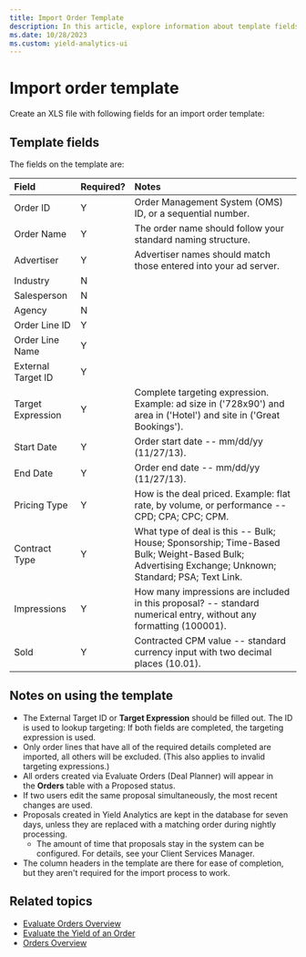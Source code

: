 ```yaml
---
title: Import Order Template
description: In this article, explore information about template fields, important notes for template usage, and instructions on importing an order template.
ms.date: 10/28/2023
ms.custom: yield-analytics-ui
---
```


# Import order template

Create an XLS file with following fields for an import order template:

## Template fields

The fields on the template are:

| Field | Required? | Notes |
|:---|:---|:---|
| Order ID | Y | Order Management System (OMS) ID, or a sequential number. |
| Order Name | Y | The order name should follow your standard naming structure. |
| Advertiser  | Y | Advertiser names should match those entered into your ad server.|
| Industry | N |  |
| Salesperson | N |  |
| Agency | N |  |
| Order Line ID | Y |  |
| Order Line Name  | Y |  |
| External Target ID | Y |  |
| Target Expression | Y | Complete targeting expression. Example: ad size in ('728x90') and area in ('Hotel') and site in ('Great Bookings'). |
| Start Date | Y | Order start date -- mm/dd/yy (11/27/13). |
| End Date | Y | Order end date -- mm/dd/yy (11/27/13). |
| Pricing Type | Y | How is the deal priced. Example: flat rate, by volume, or performance -- CPD; CPA; CPC; CPM. |
| Contract Type | Y | What type of deal is this -- Bulk; House; Sponsorship; Time-Based Bulk; Weight-Based Bulk; Advertising Exchange; Unknown; Standard; PSA; Text Link. |
| Impressions  | Y | How many impressions are included in this proposal? -- standard numerical entry, without any formatting (100001). |
| Sold | Y | Contracted CPM value -- standard currency input with two decimal places (10.01). |

## Notes on using the template

- The External Target ID or **Target Expression** should be filled out. The ID is used to lookup targeting: If both fields are completed, the targeting expression is used.
- Only order lines that have all of the required details completed are imported, all others will be excluded. (This also applies to invalid targeting expressions.)
- All orders created via Evaluate Orders (Deal Planner) will appear in the **Orders** table with a Proposed status.
- If two users edit the same proposal simultaneously, the most recent changes are used.
- Proposals created in Yield Analytics are kept in the database for seven days, unless they are replaced with a matching order during nightly processing.
  - The amount of time that proposals stay in the system can be configured. For details, see your Client Services Manager.
- The column headers in the template are there for ease of completion, but they aren't required for the import process to work.

## Related topics

- [Evaluate Orders Overview](evaluate-orders-overview.md)
- [Evaluate the Yield of an Order](evaluate-the-yield-of-an-order.md)
- [Orders Overview](orders-overview.md)
